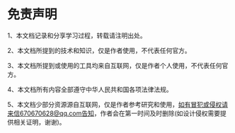 # 免责声明

1、本文档记录和分享学习过程，转载请注明出处。

2、本文档所提到的技术和知识，仅是作者使用，不代表任何官方。

3、本文档所提到或使用的工具均来自互联网，仅是作者个人使用，不代表任何官方。

4、本文档所有内容全部遵守中华人民共和国各项法律法规。

5、本文档少部分资源源自互联网，仅是作者参考研究和使用，如有冒犯或侵权请来信670670628@qq.com告知，作者会在第一时间及时删除(如设计侵权需要提供相关证明，谢谢)。
